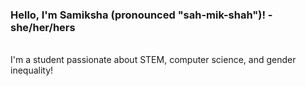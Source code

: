 ### Hello, I'm Samiksha (pronounced "sah-mik-shah")! - she/her/hers
<br> I'm a student passionate about STEM, computer science, and gender inequality!
